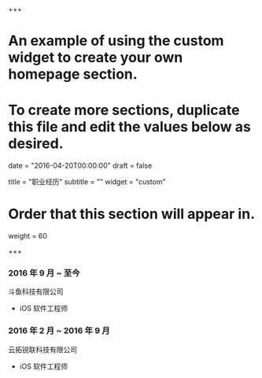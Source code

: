 +++
# An example of using the custom widget to create your own homepage section.
# To create more sections, duplicate this file and edit the values below as desired.

date = "2016-04-20T00:00:00"
draft = false

title = "职业经历"
subtitle = ""
widget = "custom"

# Order that this section will appear in.
weight = 60

+++

### 2016 年 9 月 ~ 至今

斗鱼科技有限公司    

+  iOS 软件工程师

### 2016 年 2 月 ~ 2016 年 9 月

云拓锐联科技有限公司  

+ iOS 软件工程师 